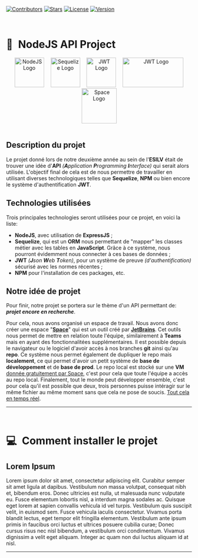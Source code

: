 <!-- Badges -->
[![Contributors][contributors-badge]][contributors-wlink]
[![Stars][stars-badge]][stars-wlink]
[![License][license-badge]][license-wlink]
[![Version][version-badge]][version-wlink]

<br>

<!-- Project's Part 01 Header -->
# 👋 **NodeJS API Project**
<div align="center">
    <img src="https://i.ibb.co/jrqz45Y/NodeJS.png" alt="NodeJS Logo" width="80" height="80"> 
    <img src="https://i.ibb.co/m4QwyCM/Sequelize.png" alt="Sequelize Logo" 
    width="80" height="80"/> 
    <img src="https://i.ibb.co/rdNn0Lw/JWT.png" alt="JWT Logo" width="80" height="80"/> 
    <img src="https://i.ibb.co/cvHw3dy/NPM.png" alt="JWT Logo" width="165" height="80"/>
    <img src="https://i.ibb.co/bXBttxy/Space.png" alt="Space Logo" width="95" height="95">
</div>

<br>

<!-- Project's Part 01 Body -->
## **Description du projet**
Le projet donné lors de notre deuxième année au sein de l'**ESILV** était de trouver une idée d'**API** *(**A**pplication **P**rogramming **I**nterface)* qui serait alors utilisée. L'objectif final de cela est de nous permettre de travailler en utilisant diverses technologiques telles que **Sequelize**, **NPM** ou bien encore le système d'authentification **JWT**.

## **Technologies utilisées**
Trois principales technologies seront utilisées pour ce projet, en voici la liste:
- **NodeJS**, avec utilisation de **ExpressJS** ;
- **Sequelize**, qui est un **ORM** nous permettant de "mapper" les classes métier avec les tables en **JavaScript**. Grâce à ce système, nous pourront évidemment nous connecter à ces bases de données ;
- **JWT** *(**J**son **W**eb **T**oken)*, pour un système de preuve *(d'authentification)* sécurisé avec les normes récentes ;
- **NPM** pour l'installation de ces packages, etc.

## **Notre idée de projet**
Pour finir, notre projet se portera sur le thème d'un API permettant de: ***projet encore en recherche***.

Pour cela, nous avons organisé un espace de travail. Nous avons donc créer une espace "**[Space](https://www.jetbrains.com/fr-fr/space/)**" qui est un outil créé par **[JetBrains](https://www.jetbrains.com/)**. Cet outils nous permet de mettre en relation toute l'équipe, similairement à **Teams** mais en ayant des fonctionnalitées supplémentaires. Il est possible depuis le navigateur ou le logiciel d'avoir accès à nos branches **git** ainsi qu'au **repo**. Ce système nous permet également de dupliquer le repo mais **localement**, ce qui permet d'avoir un petit système de **base de développement** et de **base de prod**. Le repo local est stocké sur une **VM** <u>donnée gratuitement par Space</u>, c'est pour cela que toute l'équipe a accès au repo local. Finalement, tout le monde peut développer ensemble, c'est pour cela qu'il est possible que deux, trois personnes puisse intéragir sur le même fichier au même moment sans que cela ne pose de soucis. <u>Tout cela en temps réel</u>.
<hr>

<br>

# 💻 **Comment installer le projet**

## **Lorem Ipsum**
Lorem ipsum dolor sit amet, consectetur adipiscing elit. Curabitur semper sit amet ligula at dapibus. Vestibulum non massa volutpat, consequat nibh et, bibendum eros. Donec ultricies est nulla, ut malesuada nunc vulputate eu. Fusce elementum lobortis nisl, a interdum magna sodales ac. Quisque eget lorem at sapien convallis vehicula id vel turpis. Vestibulum quis suscipit velit, in euismod sem. Fusce vehicula iaculis consectetur. Vivamus porta blandit lectus, eget tempor elit fringilla elementum. Vestibulum ante ipsum primis in faucibus orci luctus et ultrices posuere cubilia curae; Donec cursus risus nec nisl bibendum, a vestibulum orci condimentum. Vivamus dignissim a velit eget aliquam. Integer ac quam non dui luctus aliquam id at nisl.
<hr>
<br>

<!-- Markdown Badges Variables -->
[contributors-badge]: https://img.shields.io/github/contributors/Whiletruend/NodeJS_Project_BIN2.svg?style=for-the-badge
[contributors-wlink]: https://github.com/Whiletruend/NodeJS_Project_BIN2/graphs/contributors

[stars-badge]: https://img.shields.io/github/stars/Whiletruend/NodeJS_Project_BIN2.svg?style=for-the-badge
[stars-wlink]: https://github.com/Whiletruend/NodeJS_Project_BIN2/stargazers

[license-badge]: https://img.shields.io/github/license/Whiletruend/NodeJS_Project_BIN2.svg?style=for-the-badge
[license-wlink]: ttps://github.com/Whiletruend/NodeJS_Project_BIN2/blob/master/LICENSE.txt

[version-badge]: https://img.shields.io/badge/Version-v1.0.0-green?style=for-the-badge
[version-wlink]: https://github.com/Whiletruend/NodeJS_Project_BIN2
